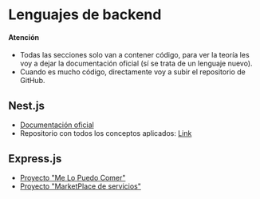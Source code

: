 # Lenguajes de backend 
#### Atención
- Todas las secciones solo van a contener código, para ver la teoría les voy a dejar la documentación oficial (sí se trata de un lenguaje nuevo).
- Cuando es mucho código, directamente voy a subir el repositorio de GitHub.


## Nest.js
- [Documentación oficial](https://docs.nestjs.com/)
- Repositorio con todos los conceptos aplicados: [Link](https://github.com/Flevatti/nestJS)

## Express.js
- [Proyecto "Me Lo Puedo Comer"](https://github.com/Flevatti/meLoPuedoComer)
-  [Proyecto "MarketPlace de servicios"](https://github.com/Flevatti/marketplace-services)
